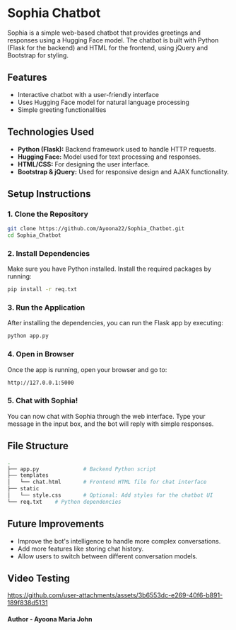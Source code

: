 # Sophia Chatbot

Sophia is a simple web-based chatbot that provides greetings and responses using a Hugging Face model. The chatbot is built with Python (Flask for the backend) and HTML for the frontend, using jQuery and Bootstrap for styling.

## Features
- Interactive chatbot with a user-friendly interface
- Uses Hugging Face model for natural language processing
- Simple greeting functionalities

## Technologies Used
- **Python (Flask):** Backend framework used to handle HTTP requests.
- **Hugging Face:** Model used for text processing and responses.
- **HTML/CSS:** For designing the user interface.
- **Bootstrap & jQuery:** Used for responsive design and AJAX functionality.

## Setup Instructions

### 1. Clone the Repository
```bash
git clone https://github.com/Ayoona22/Sophia_Chatbot.git
cd Sophia_Chatbot
```

### 2. Install Dependencies
Make sure you have Python installed. Install the required packages by running:
```bash
pip install -r req.txt
```

### 3. Run the Application
After installing the dependencies, you can run the Flask app by executing:
```bash
python app.py
```

### 4. Open in Browser
Once the app is running, open your browser and go to:
```bash
http://127.0.0.1:5000
```

### 5. Chat with Sophia!
You can now chat with Sophia through the web interface. Type your message in the input box, and the bot will reply with simple responses.

## File Structure
```bash
.
├── app.py              # Backend Python script
├── templates
│   └── chat.html       # Frontend HTML file for chat interface
├── static
│   └── style.css       # Optional: Add styles for the chatbot UI
└── req.txt    # Python dependencies
```

## Future Improvements
- Improve the bot's intelligence to handle more complex conversations.
- Add more features like storing chat history.
- Allow users to switch between different conversation models.

## Video Testing 
https://github.com/user-attachments/assets/3b6553dc-e269-40f6-b891-189f838d5131

#### Author - Ayoona Maria John



